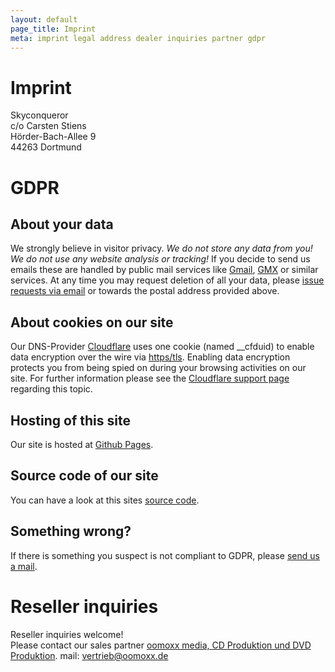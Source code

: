 ```yaml
---
layout: default
page_title: Imprint
meta: imprint legal address dealer inquiries partner gdpr
---
```


Imprint
===

Skyconqueror<br/>
c/o Carsten Stiens<br/>
Hörder-Bach-Allee 9<br/>
44263 Dortmund<br/>

GDPR
===

About your data
---
We strongly believe in visitor privacy. *We do not store any data from you! We do not use any website analysis or tracking!* If you decide to send us emails these are handled by public mail services like [Gmail](https://www.google.com/gmail/), [GMX](https://www.gmx.net/) or similar services. At any time you may request deletion of all your data, please [issue requests via email](deletemydata@skyconqueror.de) or towards the postal address provided above.

About cookies on our site
---
Our DNS-Provider [Cloudflare](https://www.cloudflare.com/) uses one cookie (named \__cfduid) to enable data encryption over the wire via [https/tls](https://en.wikipedia.org/wiki/HTTPS). Enabling data encryption protects you from being spied on during your browsing activities on our site. For further information please see the [Cloudflare support page](https://support.cloudflare.com/hc/en-us/articles/200170156-What-does-the-Cloudflare-cfduid-cookie-do-) regarding this topic.


Hosting of this site
---
Our site is hosted at [Github Pages](https://pages.github.com/).

Source code of our site
---
You can have a look at this sites [source code](https://github.com/skyconqueror/skyconqueror.github.io).

Something wrong?
---
If there is something you suspect is not compliant to GDPR, please [send us a mail](mailto:order@skyconqueror.de).

Reseller inquiries
===
Reseller inquiries welcome!<br/>
Please contact our sales partner
<a href="http://www.oomoxx.com">oomoxx media, CD Produktion und DVD Produktion</a>.
mail: <a href="mailto:vertrieb@oomoxx.de">vertrieb@oomoxx.de</a>

